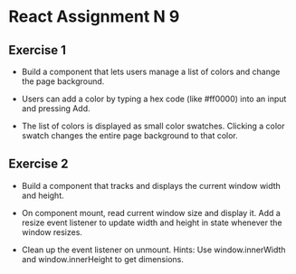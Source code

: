 # React Assignment N 9

## Exercise 1

- Build a component that lets users manage a list of colors and change the page background.

- Users can add a color by typing a hex code (like #ff0000) into an input and pressing Add.

- The list of colors is displayed as small color swatches.
  Clicking a color swatch changes the entire page background to that color.

## Exercise 2

- Build a component that tracks and displays the current window width and height.

- On component mount, read current window size and display it.
  Add a resize event listener to update width and height in state whenever the window resizes.

- Clean up the event listener on unmount.
  Hints:
  Use window.innerWidth and window.innerHeight to get dimensions.
